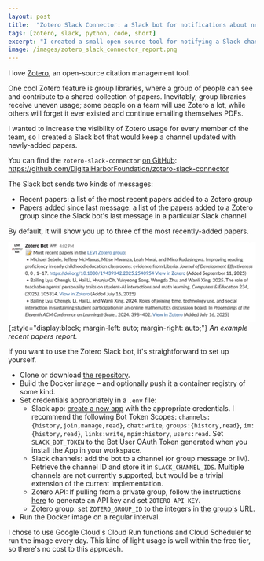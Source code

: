 ```yaml
---
layout: post
title:  "Zotero Slack Connector: a Slack bot for notifications about new papers"
tags: [zotero, slack, python, code, short]
excerpt: "I created a small open-source tool for notifying a Slack channel when new papers are added to a Zotero group."
image: /images/zotero_slack_connector_report.png
---
```


I love [Zotero](https://www.zotero.org/), an open-source citation management tool.

One cool Zotero feature is group libraries, where a group of people can see and contribute to a shared collection of papers.
Inevitably, group libraries receive uneven usage; some people on a team will use Zotero a lot, while others will forget it ever existed and continue emailing themselves PDFs.

I wanted to increase the visibility of Zotero usage for every member of the team, so I created a Slack bot that would keep a channel updated with newly-added papers.

You can find the `zotero-slack-connector` [on GitHub](https://github.com/DigitalHarborFoundation/zotero-slack-connector): <https://github.com/DigitalHarborFoundation/zotero-slack-connector>

The Slack bot sends two kinds of messages:
 - Recent papers: a list of the most recent papers added to a Zotero group
 - Papers added since last message: a list of the papers added to a Zotero group since the Slack bot's last message in a particular Slack channel

By default, it will show you up to three of the most recently-added papers.

![Example recent papers report.](/images/zotero_slack_connector_report.png){:style="display:block; margin-left: auto; margin-right: auto;"}
*An example recent papers report.*

If you want to use the Zotero Slack bot, it's straightforward to set up yourself.
 - Clone or download [the repository](https://github.com/DigitalHarborFoundation/zotero-slack-connector).
 - Build the Docker image – and optionally push it a container registry of some kind.
 - Set credentials appropriately in a `.env` file:
   - Slack app: [create a new app](https://docs.slack.dev/quickstart/) with the appropriate credentials. I recommend the following Bot Token Scopes: `channels:{history,join,manage,read}`, `chat:write`, `groups:{history,read}`, `im:{history,read}`, `links:write`, `mpim:history`, `users:read`. Set `SLACK_BOT_TOKEN` to the Bot User OAuth Token generated when you install the App in your workspace.
   - Slack channels: add the bot to a channel (or group message or IM). Retrieve the channel ID and store it in `SLACK_CHANNEL_IDS`. Multiple channels are not currently supported, but would be a trivial extension of the current implementation.
   - Zotero API: If pulling from a private group, follow the instructions [here](https://www.zotero.org/support/dev/web_api/v3/basics) to generate an API key and set `ZOTERO_API_KEY`.
   - Zotero group: set `ZOTERO_GROUP_ID` to the integers in [the group's](https://www.zotero.org/groups/) URL.
 - Run the Docker image on a regular interval.

I chose to use Google Cloud's Cloud Run functions and Cloud Scheduler to run the image every day. This kind of light usage is well within the free tier, so there's no cost to this approach.